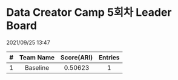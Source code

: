 # Data Creator Camp 5회차 Leader Board
2021/09/25 13:47

|#|Team Name|Score(ARI)|Entries|  
|:---:|:---:|:---:|:---:|  
|1|Baseline|0.50623|1|  

